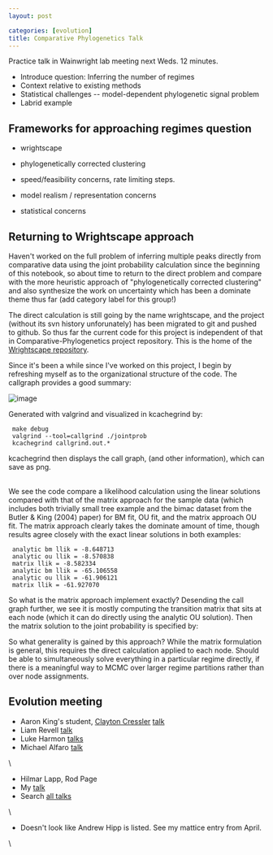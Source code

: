 ```yaml
---
layout: post

categories: [evolution]
title: Comparative Phylogenetics Talk
---
```







 








Practice talk in Wainwright lab meeting next Weds. 12 minutes.

-   Introduce question: Inferring the number of regimes
-   Context relative to existing methods
-   Statistical challenges -- model-dependent phylogenetic signal
    problem
-   Labrid example

Frameworks for approaching regimes question
-------------------------------------------

-   wrightscape
-   phylogenetically corrected clustering

-   speed/feasibility concerns, rate limiting steps.
-   model realism / representation concerns
-   statistical concerns

Returning to Wrightscape approach
---------------------------------

Haven't worked on the full problem of inferring multiple peaks directly
from comparative data using the joint probability calculation since the
beginning of this notebook, so about time to return to the direct
problem and compare with the more heuristic approach of
"phylogenetically corrected clustering" and also synthesize the work on
uncertainty which has been a dominate theme thus far (add category label
for this group!)

The direct calculation is still going by the name wrightscape, and the
project (without its svn history unforunately) has been migrated to git
and pushed to github. So thus far the current code for this project is
independent of that in Comparative-Phylogenetics project repository.
This is the home of the [Wrightscape
repository](http://github.com/cboettig/wrightscape "http://github.com/cboettig/wrightscape").

Since it's been a while since I've worked on this project, I begin by
refreshing myself as to the organizational structure of the code. The
callgraph provides a good summary:

![image](http://openwetware.org/images/thumb/b/b6/Callgraph.png/700px-Callgraph.png)

Generated with valgrind and visualized in kcachegrind by:

     make debug
     valgrind --tool=callgrind ./jointprob
     kcachegrind callgrind.out.*

kcachegrind then displays the call graph, (and other information), which
can save as png.

\
 We see the code compare a likelihood calculation using the linear
solutions compared with that of the matrix approach for the sample data
(which includes both trivially small tree example and the bimac dataset
from the Butler & King (2004) paper) for BM fit, OU fit, and the matrix
approach OU fit. The matrix approach clearly takes the dominate amount
of time, though results agree closely with the exact linear solutions in
both examples:

     analytic bm llik = -8.648713
     analytic ou llik = -8.570838
     matrix llik = -8.582334
     analytic bm llik = -65.106558
     analytic ou llik = -61.906121
     matrix llik = -61.927070

So what is the matrix approach implement exactly? Desending the call
graph further, we see it is mostly computing the transition matrix that
sits at each node (which it can do directly using the analytic OU
solution). Then the matrix solution to the joint probability is
specified by:

So what generality is gained by this approach? While the matrix
formulation is general, this requires the direct calculation applied to
each node. Should be able to simultaneously solve everything in a
particular regime directly, if there is a meaningful way to MCMC over
larger regime partitions rather than over node assignments.

Evolution meeting
-----------------

-   Aaron King's student, [Clayton
    Cressler](http://www-personal.umich.edu/~cressler/ "http://www-personal.umich.edu/~cressler/")
    [talk](http://2010.evolutionmeeting.org/search/index.php?func=detail&aid=501 "http://2010.evolutionmeeting.org/search/index.php?func=detail&aid=501")
-   Liam Revell
    [talk](http://2010.evolutionmeeting.org/search/index.php?func=detail&aid=459 "http://2010.evolutionmeeting.org/search/index.php?func=detail&aid=459")
-   Luke Harmon
    [talks](http://2010.evolutionmeeting.org/search/index.php?func=detail&aid=133 "http://2010.evolutionmeeting.org/search/index.php?func=detail&aid=133")
-   Michael Alfaro
    [talk](http://2010.evolutionmeeting.org/search/index.php?func=detail&aid=1379 "http://2010.evolutionmeeting.org/search/index.php?func=detail&aid=1379")

\

-   Hilmar Lapp, Rod Page
-   My
    [talk](http://2010.evolutionmeeting.org/search/index.php?func=detail&aid=18 "http://2010.evolutionmeeting.org/search/index.php?func=detail&aid=18")
-   Search [all
    talks](http://2010.evolutionmeeting.org/search/index.php?func=SelectAuth&ltr=All "http://2010.evolutionmeeting.org/search/index.php?func=SelectAuth&ltr=All")

\

-   Doesn't look like Andrew Hipp is listed. See my mattice entry from
    April.

\

